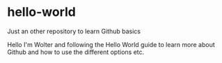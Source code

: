 # hello-world
Just an other repository to learn Github basics

Hello I'm Wolter and following the Hello World guide to learn more about Github and how to use the different options etc.
